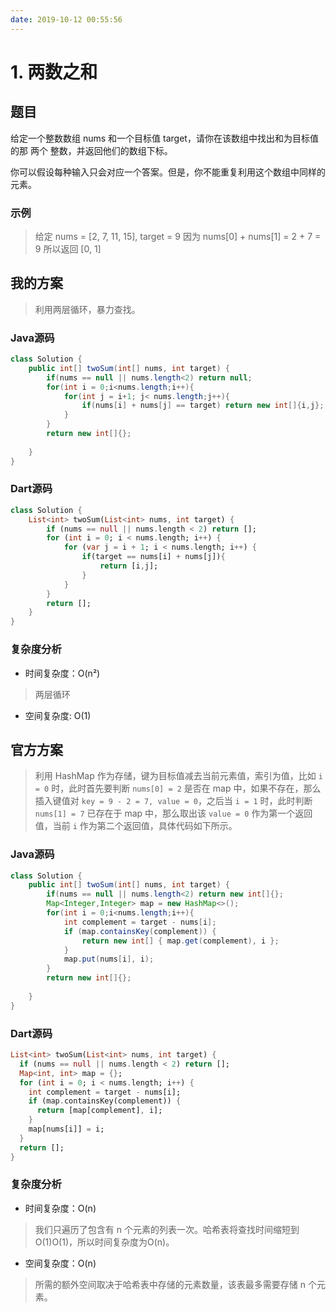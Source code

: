 ```yaml
---
date: 2019-10-12 00:55:56
---
```

# 1. 两数之和
## 题目
给定一个整数数组 nums 和一个目标值 target，请你在该数组中找出和为目标值的那 两个 整数，并返回他们的数组下标。

你可以假设每种输入只会对应一个答案。但是，你不能重复利用这个数组中同样的元素。
### 示例
> 给定 nums = [2, 7, 11, 15], target = 9
> 因为 nums[0] + nums[1] = 2 + 7 = 9
> 所以返回 [0, 1]

## 我的方案
> 利用两层循环，暴力查找。
### Java源码
```java
class Solution {
    public int[] twoSum(int[] nums, int target) {
        if(nums == null || nums.length<2) return null;
        for(int i = 0;i<nums.length;i++){
            for(int j = i+1; j< nums.length;j++){
                if(nums[i] + nums[j] == target) return new int[]{i,j};
            }
        }
        return new int[]{};
        
    }
}
```
### Dart源码
```dart
class Solution {
    List<int> twoSum(List<int> nums, int target) {
        if (nums == null || nums.length < 2) return [];
        for (int i = 0; i < nums.length; i++) {
            for (var j = i + 1; i < nums.length; i++) {
                if(target == nums[i] + nums[j]){
                    return [i,j];
                }
            }
        }
        return [];
    }
}
```
### 复杂度分析
- 时间复杂度：O(n²)
> 两层循环
- 空间复杂度: O(1)
## 官方方案
> 利用 HashMap 作为存储，键为目标值减去当前元素值，索引为值，比如 `i = 0` 时，此时首先要判断 `nums[0] = 2` 是否在 map 中，如果不存在，那么插入键值对 `key = 9 - 2 = 7, value = 0`，之后当 `i = 1` 时，此时判断 `nums[1] = 7` 已存在于 map 中，那么取出该 `value = 0` 作为第一个返回值，当前 `i` 作为第二个返回值，具体代码如下所示。
### Java源码
```java
class Solution {
    public int[] twoSum(int[] nums, int target) {
        if(nums == null || nums.length<2) return new int[]{};    
        Map<Integer,Integer> map = new HashMap<>();  
        for(int i = 0;i<nums.length;i++){
            int complement = target - nums[i];
            if (map.containsKey(complement)) {
                return new int[] { map.get(complement), i };
            }
            map.put(nums[i], i);
        }
        return new int[]{};
        
    }
}
```
### Dart源码
```dart
List<int> twoSum(List<int> nums, int target) {
  if (nums == null || nums.length < 2) return [];
  Map<int, int> map = {};
  for (int i = 0; i < nums.length; i++) {
    int complement = target - nums[i];
    if (map.containsKey(complement)) {
      return [map[complement], i];
    }
    map[nums[i]] = i;
  }
  return [];
}

```

### 复杂度分析
- 时间复杂度：O(n)
>我们只遍历了包含有 n 个元素的列表一次。哈希表将查找时间缩短到 O(1)O(1)，所以时间复杂度为O(n)。

- 空间复杂度：O(n)
> 所需的额外空间取决于哈希表中存储的元素数量，该表最多需要存储 n 个元素。



